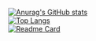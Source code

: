 [![Anurag's GitHub stats](https://github-readme-stats.vercel.app/api?username=zl-maker&count_private=true&show_icons=true&theme=radical)](https://github.com/anuraghazra/github-readme-stats)
<br>
[![Top Langs](https://github-readme-stats.vercel.app/api/top-langs/?username=zl-maker)](https://github.com/anuraghazra/github-readme-stats)
<br>
[![Readme Card](https://github-readme-stats.vercel.app/api/pin/?username=zl-maker&repo=github-readme-stats)](https://github.com/anuraghazra/github-readme-stats)

